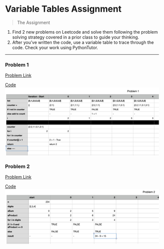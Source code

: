 # Variable Tables Assignment

> The Assignment

1. Find 2 new problems on Leetcode and solve them following the problem solving strategy covered in a prior class to guide your thinking.
2. After you’ve written the code, use a variable table to trace through the code. Check your work using PythonTutor.
---

### Problem 1
[Problem Link](https://leetcode.com/problems/n-repeated-element-in-size-2n-array/)

[Code](variable_problem1.py)
![](problem1-table.png)

### Problem 2
[Problem Link](https://leetcode.com/problems/subtract-the-product-and-sum-of-digits-of-an-integer/)

[Code](variable_problem2.py)
![](problem2-table.png)
